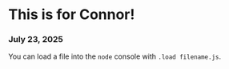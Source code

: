 # This is for Connor!

### July 23, 2025

You can load a file into the `node` console with `.load filename.js`.
